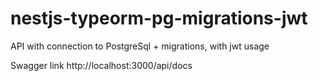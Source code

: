 # nestjs-typeorm-pg-migrations-jwt
API with connection to PostgreSql + migrations, with jwt usage  

Swagger link
http://localhost:3000/api/docs
